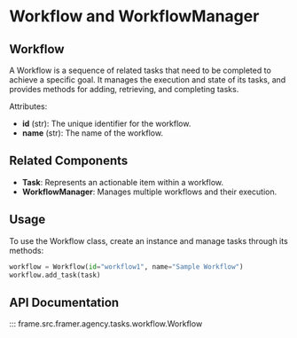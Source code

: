 # Workflow and WorkflowManager

## Workflow

A Workflow is a sequence of related tasks that need to be completed to achieve a specific goal. It manages the execution and state of its tasks, and provides methods for adding, retrieving, and completing tasks.

Attributes:
- **id** (str): The unique identifier for the workflow.
- **name** (str): The name of the workflow.


## Related Components

- **Task**: Represents an actionable item within a workflow.
- **WorkflowManager**: Manages multiple workflows and their execution.


## Usage

To use the Workflow class, create an instance and manage tasks through its methods:

```python
workflow = Workflow(id="workflow1", name="Sample Workflow")
workflow.add_task(task)
```

## API Documentation

::: frame.src.framer.agency.tasks.workflow.Workflow
